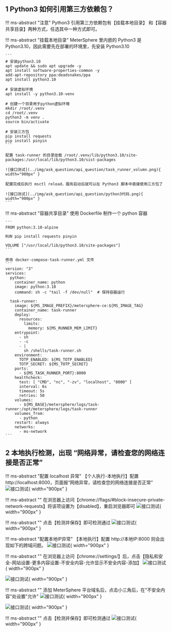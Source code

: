 ## 1 Python3 如何引用第三方依赖包？
!!! ms-abstract "注意"
    Python3 引用第三方依赖包有【挂载本地目录】 和【容器共享目录】两种方式，任选其中一种方式即可。

!!! ms-abstract "挂载本地目录"
    MeterSphere 里内嵌的 Python3 是 Python3.10，因此需要先在部署的环境里，先安装 Python3.10
    
    ```
    # 安装python3.10
    apt update && sudo apt upgrade -y
    apt install software-properties-common -y
    add-apt-repository ppa:deadsnakes/ppa
    apt install python3.10
    
    # 安装虚拟环境
    apt install -y python3.10-venv
    
    # 创建一个目录用于python虚拟环境
    mkdir /root/.venv
    cd /root/.venv
    python3 -m venv .
    source bin/activate
    
    # 安装三方包
    pip install requests
    pip install pinyin
    ```
    
    配置 task-runner 的目录挂载 /root/.venv/lib/python3.10/site-packages:/usr/local/lib/python3.10/sist-packages

    ![接口测试](../img/ask_question/api_question/task_runner_volumn.png){ width="900px" }
    
    配置完成后执行 msctl reload，服务启动后就可以在 Python3 脚本中直接使用三方包了

    ![接口测试](../img/ask_question/api_question/python3代码.png){ width="900px" }
    ```

!!! ms-abstract "容器共享目录"
    使用 Dockerfile 制作一个 python 容器

    ```
    FROM python:3.10-alpine
    
    RUN pip install requests pinyin
    
    VOLUME ["/usr/local/lib/python3.10/site-packages"]
    ```

    修改 docker-compose-task-runner.yml 文件
    ```
    version: "3"
    services:
      python:
        container_name: python
        image: python:3.10
        command: sh -c "tail -f /dev/null"  # 保持容器运行
    
      task-runner:
        image: ${MS_IMAGE_PREFIX}/metersphere-ce:${MS_IMAGE_TAG}
        container_name: task-runner
        deploy:
          resources:
            limits:
              memory: ${MS_RUNNER_MEM_LIMIT}
        entrypoint:
          - sh
          - -c
          - |
            sh /shells/task-runner.sh
        environment:
          TOTP_ENABLED: ${MS_TOTP_ENABLED}
          TOTP_SECRET: ${MS_TOTP_SECRET}
        ports:
          - ${MS_TASK_RUNNER_PORT}:8000
        healthcheck:
          test: [ "CMD", "nc", "-zv", "localhost", "8000" ]
          interval: 6s
          timeout: 5s
          retries: 50
        volumes:
          - ${MS_BASE}/metersphere/logs/task-runner:/opt/metersphere/logs/task-runner
        volumes_from:
          - python
        restart: always
        networks:
          - ms-network
    ```

## 2 本地执行检测，出现 “网络异常，请检查您的网络连接是否正常”
!!! ms-abstract "配置 localhost 异常"
    【个人执行-本地执行】配置 http://localhost:8000，页面报“网络异常，请检查您的网络连接是否正常”
![接口测试](../img/ask_question/api_question/本地执行localhost.png){ width="900px" }

!!! ms-abstract ""
    在浏览器上访问【chrome://flags/#block-insecure-private-network-requests】将该项设置为【disabled】，重启浏览器即可
![接口测试](../img/ask_question/api_question/localhost设置.png){ width="900px" }

!!! ms-abstract ""
    点击【检测并保存】即可检测通过
![接口测试](../img/ask_question/api_question/localhost检测通过.png){ width="900px" }

!!! ms-abstract "配置本地IP异常"
    【本地执行】配置 http://本地IP:8000 则会出现如下的跨域问题。
![接口测试](../img/ask_question/api_question/本地执行.png){ width="900px" }

!!! ms-abstract ""
    在浏览器上访问【chrome://settings/】后，点击【隐私和安全-网站设置-更多内容设置-不安全内容-允许显示不安全内容-添加】
![接口测试](../img/ask_question/api_question/IP浏览器设置.png){ width="900px" }
    
![接口测试](../img/ask_question/api_question/IP不安全内容.png){ width="900px" }

!!! ms-abstract ""
    添加 MeterSphere 平台域名后，点击小三角后，在"不安全内容"处设置"允许"
![接口测试](../img/ask_question/api_question/IP添加运行域名.png){ width="900px" }

![接口测试](../img/ask_question/api_question/不安全内容允许.png){ width="900px" }

!!! ms-abstract ""
    点击【检测并保存】即可检测通过
![接口测试](../img/ask_question/api_question/IP检测通过.png){ width="900px" }
